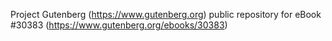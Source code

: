 Project Gutenberg (https://www.gutenberg.org) public repository for eBook #30383 (https://www.gutenberg.org/ebooks/30383)
